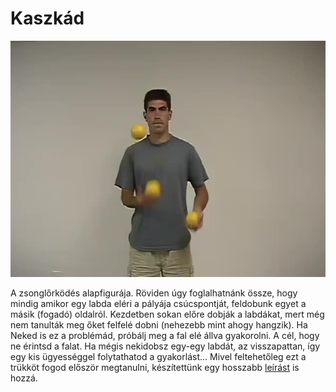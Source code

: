 # Kaszkád

![cascade](/site/videos/poster/cascade.jpg)

A zsonglőrködés alapfigurája. Röviden úgy foglalhatnánk össze, hogy mindig amikor egy labda eléri a pályája csúcspontját, feldobunk egyet a másik (fogadó) oldalról.
Kezdetben sokan előre dobják a labdákat, mert még nem tanulták meg őket felfelé dobni (nehezebb mint ahogy hangzik). Ha Neked is ez a problémád, próbálj meg a fal elé állva gyakorolni. A cél, hogy ne érintsd a falat. Ha mégis nekidobsz egy-egy labdát, az visszapattan, így egy kis ügyességgel folytathatod a gyakorlást…
Mivel feltehetőleg ezt a trükköt fogod először megtanulni, készítettünk egy hosszabb [leírást](kaszkad-lepesrol-lepesre.md) is hozzá.


